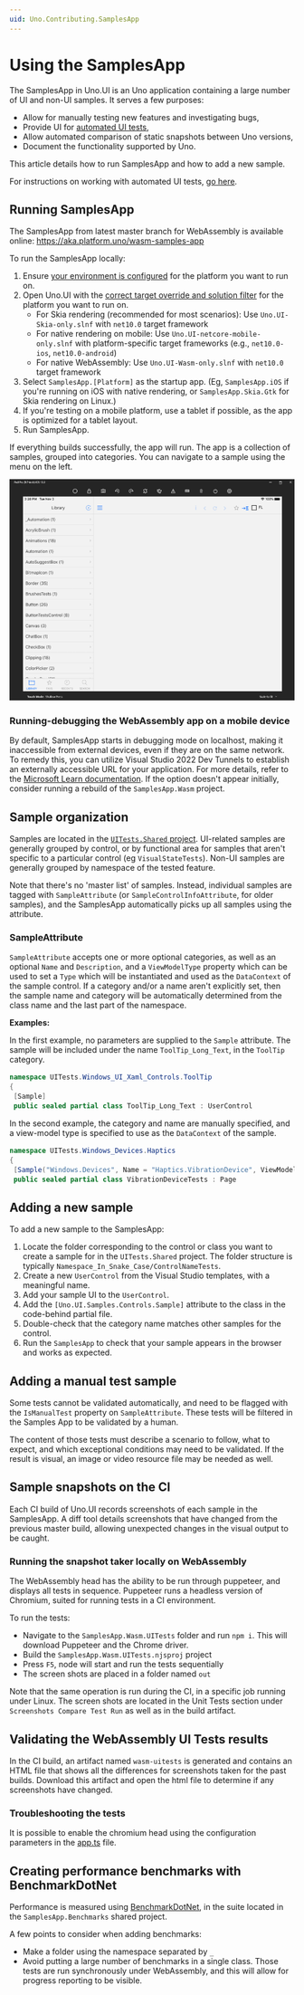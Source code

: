 ```yaml
---
uid: Uno.Contributing.SamplesApp
---
```


# Using the SamplesApp

The SamplesApp in Uno.UI is an Uno application containing a large number of UI and non-UI samples. It serves a few purposes:

* Allow for manually testing new features and investigating bugs,
* Provide UI for [automated UI tests](creating-ui-tests.md),
* Allow automated comparison of static snapshots between Uno versions,
* Document the functionality supported by Uno.

This article details how to run SamplesApp and how to add a new sample.

For instructions on working with automated UI tests, [go here](creating-ui-tests.md).

## Running SamplesApp

The SamplesApp from latest master branch for WebAssembly is available online: https://aka.platform.uno/wasm-samples-app

To run the SamplesApp locally:

1. Ensure [your environment is configured](xref:Uno.GetStarted.vs2022) for the platform you want to run on.
2. Open Uno.UI with the [correct target override and solution filter](building-uno-ui.md) for the platform you want to run on.
   - For Skia rendering (recommended for most scenarios): Use `Uno.UI-Skia-only.slnf` with `net10.0` target framework
   - For native rendering on mobile: Use `Uno.UI-netcore-mobile-only.slnf` with platform-specific target frameworks (e.g., `net10.0-ios`, `net10.0-android`)
   - For native WebAssembly: Use `Uno.UI-Wasm-only.slnf` with `net10.0` target framework
3. Select `SamplesApp.[Platform]` as the startup app. (Eg, `SamplesApp.iOS` if you're running on iOS with native rendering, or `SamplesApp.Skia.Gtk` for Skia rendering on Linux.)
4. If you're testing on a mobile platform, use a tablet if possible, as the app is optimized for a tablet layout.
5. Run SamplesApp.

If everything builds successfully, the app will run. The app is a collection of samples, grouped into categories. You can navigate to a sample using the menu on the left.

![SamplesApp main view](assets/SamplesApp.png)

### Running-debugging the WebAssembly app on a mobile device

By default, SamplesApp starts in debugging mode on localhost, making it inaccessible from external devices, even if they are on the same network. To remedy this, you can utilize Visual Studio 2022 Dev Tunnels to establish an externally accessible URL for your application. For more details, refer to the [Microsoft Learn documentation](https://learn.microsoft.com/aspnet/core/test/dev-tunnels). If the option doesn't appear initially, consider running a rebuild of the `SamplesApp.Wasm` project.

## Sample organization

Samples are located in the [`UITests.Shared` project](https://github.com/unoplatform/uno/tree/master/src/SamplesApp/UITests.Shared). UI-related samples are generally grouped by control, or by functional area for samples that aren't specific to a particular control (eg `VisualStateTests`). Non-UI samples are generally grouped by namespace of the tested feature.

Note that there's no 'master list' of samples. Instead, individual samples are tagged with `SampleAttribute` (or `SampleControlInfoAttribute`, for older samples), and the SamplesApp automatically picks up all samples using the attribute.

### SampleAttribute

`SampleAttribute` accepts one or more optional categories, as well as an optional `Name` and `Description`, and a `ViewModelType` property which can be used to set a `Type` which will be instantiated and used as the `DataContext` of the sample control. If a category and/or a name aren't explicitly set, then the sample name and category will be automatically determined from the class name and the last part of the namespace.

**Examples:**

In the first example, no parameters are supplied to the `Sample` attribute. The sample will be included under the name `ToolTip_Long_Text`, in the `ToolTip` category.

```csharp
namespace UITests.Windows_UI_Xaml_Controls.ToolTip
{
 [Sample]
 public sealed partial class ToolTip_Long_Text : UserControl
```

In the second example, the category and name are manually specified, and a view-model type is specified to use as the `DataContext` of the sample.

```csharp
namespace UITests.Windows_Devices.Haptics
{
 [Sample("Windows.Devices", Name = "Haptics.VibrationDevice", ViewModelType = typeof(VibrationDeviceTestsViewModel))]
 public sealed partial class VibrationDeviceTests : Page
```

## Adding a new sample

To add a new sample to the SamplesApp:

1. Locate the folder corresponding to the control or class you want to create a sample for in the `UITests.Shared` project. The folder structure is typically `Namespace_In_Snake_Case/ControlNameTests`.
2. Create a new `UserControl` from the Visual Studio templates, with a meaningful name.
3. Add your sample UI to the `UserControl`.
4. Add the `[Uno.UI.Samples.Controls.Sample]` attribute to the class in the code-behind partial file.
5. Double-check that the category name matches other samples for the control.
6. Run the `SamplesApp` to check that your sample appears in the browser and works as expected.

## Adding a manual test sample

Some tests cannot be validated automatically, and need to be flagged with the `IsManualTest` property on `SampleAttribute`. These tests will be filtered in the Samples App to be validated by a human.

The content of those tests must describe a scenario to follow, what to expect, and which exceptional conditions may need to be validated. If the result is visual, an image or video resource file may be needed as well.

## Sample snapshots on the CI

Each CI build of Uno.UI records screenshots of each sample in the SamplesApp. A diff tool details screenshots that have changed from the previous master build, allowing unexpected changes in the visual output to be caught.

### Running the snapshot taker locally on WebAssembly

The WebAssembly head has the ability to be run through puppeteer, and displays all tests in sequence. Puppeteer runs a headless version of Chromium, suited for running tests in a CI environment.

To run the tests:

* Navigate to the `SamplesApp.Wasm.UITests` folder and run `npm i`. This will download Puppeteer and the Chrome driver.
* Build the `SamplesApp.Wasm.UITests.njsproj` project
* Press `F5`, node will start and run the tests sequentially
* The screen shots are placed in a folder named `out`

Note that the same operation is run during the CI, in a specific job running under Linux. The screen shots are located in the Unit Tests section under `Screenshots Compare Test Run` as well as in the build artifact.

## Validating the WebAssembly UI Tests results

In the CI build, an artifact named `wasm-uitests` is generated and contains an HTML file that shows all the differences
for screenshots taken for the past builds. Download this artifact and open the html file to determine if any screenshots
have changed.

### Troubleshooting the tests

It is possible to enable the chromium head using the configuration parameters in the [app.ts](https://github.com/unoplatform/uno/blob/master/src/SamplesApp/SamplesApp.Wasm.UITests/app.ts) file.

## Creating performance benchmarks with BenchmarkDotNet

Performance is measured using [BenchmarkDotNet](https://benchmarkdotnet.org/), in the suite located in the `SamplesApp.Benchmarks` shared project.

A few points to consider when adding benchmarks:

* Make a folder using the namespace separated by `_`
* Avoid putting a large number of benchmarks in a single class. Those tests are run synchronously under
WebAssembly, and this will allow for progress reporting to be visible.
